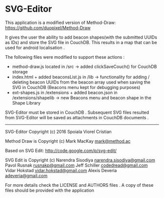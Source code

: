 # SVG-Editor

This application is a modified version of Method-Draw: https://github.com/duopixel/Method-Draw

It gives the user the ability to add beacon shapes(with the submitted UUIDs as IDs) and store the SVG file in CouchDB. This results in a map that can be used for android localisation .

The following files were modified to support these actions : 

- method-draw.js located in /src  ->  added clickSaveCouch() for CouchDB storage
- index.html + added beaconsList.js in /lib  -> functionality for adding / deleting beacon UUIDs from the beacon array used when saving the SVG in CouchDB (Beacons menu kept for debugging purposes)
- ext-shapes.js in /extensions + added beacon.json in /extensions/shapelib ->  new Beacons menu and beacon shape in the Shape Library

SVG-Editor must be stored in CouchDB . Subsequent SVG files resulted from SVG-Editor will be saved as attachments in CouchDB documents . 

--------------------------------------------

SVG-Editor Copyright (c) 2016 Spoiala Viorel Cristian 

Method Draw is Copyright (c) Mark MacKay mark@method.ac

Based on SVG Edit: http://code.google.com/p/svg-edit/

SVG Edit is Copyright (c) Narendra Sisodiya narendra.sisodiya@gmail.com Pavol Rusnak rusnakp@gmail.com Jeff Schiller codedread@gmail.com Vidar Hokstad vidar.hokstad@gmail.com Alexis Deveria adeveria@gmail.com

For more details check the LICENSE and AUTHORS files . A copy of these files should be provided with the application
